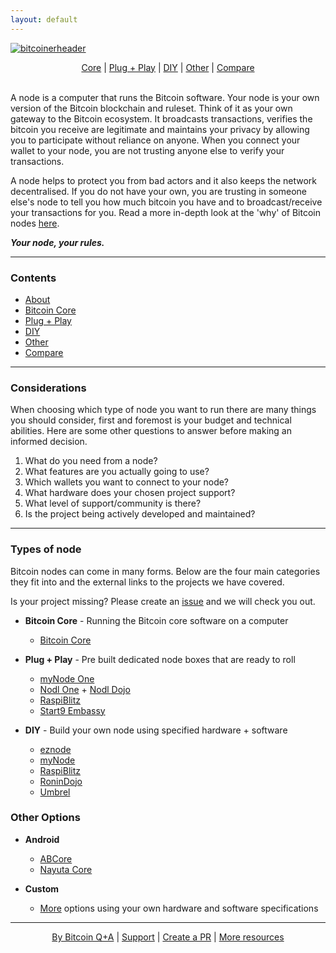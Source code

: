 ```yaml
---
layout: default
---
```


[![bitcoinerheader](/node/assets/images/nodeheader.png)](/node)

<p align="center">
  <a href="/node/core">Core</a> |
  <a href="/node/pap">Plug + Play</a> |
  <a href="/node/diy">DIY</a> |
  <a href="/node/other">Other</a> |
  <a href="/node/compare">Compare</a>
  <br><br>
</p>


A node is a computer that runs the Bitcoin software. Your node is your own version of the Bitcoin blockchain and ruleset. Think of it as your own gateway to the Bitcoin ecosystem. It broadcasts transactions, verifies the bitcoin you receive are legitimate and maintains your privacy by allowing you to participate without reliance on anyone. When you connect your wallet to your node, you are not trusting anyone else to verify your transactions.

A node helps to protect you from bad actors and it also keeps the network decentralised. If you do not have your own, you are trusting in someone else's node to tell you how much bitcoin you have and to broadcast/receive your transactions for you. Read a more in-depth look at the 'why' of Bitcoin nodes [here](https://armantheparman.com/why-should-you-run-your-own-bitcoin-node/).

***Your node, your rules.***

***

### Contents

* [About](/node/about)
* [Bitcoin Core](/node/core)
* [Plug + Play](/node/pap)
* [DIY](/node/diy)
* [Other](/node/other)
* [Compare](/node/compare)

***

### Considerations

When choosing which type of node you want to run there are many things you should consider, first and foremost is your budget and technical abilities. Here are some other questions to answer before making an informed decision.

1. What do you need from a node?
2. What features are you actually going to use?
3. Which wallets you want to connect to your node?
4. What hardware does your chosen project support?
5. What level of support/community is there?
6. Is the project being actively developed and maintained?

***

### Types of node

Bitcoin nodes can come in many forms. Below are the four main categories they fit into and the external links to the projects we have covered.

Is your project missing? Please create an [issue](https://github.com/BitcoinQnA/node-guide) and we will check you out.

-  **Bitcoin Core** - Running the Bitcoin core software on a computer
   - [Bitcoin Core](https://bitcoincore.org/en/download/)

-  **Plug + Play** - Pre built dedicated node boxes that are ready to roll
    - [myNode One](https://mynodebtc.com/products/one)
    - [Nodl One](https://shop.nodl.it/en/) + [Nodl Dojo](https://shop.nodl.it/en/)
    - [RaspiBlitz](https://shop.fulmo.org/product-category/raspiblitz/)
    - [Start9 Embassy](https://store.start9labs.com/collections/embassy)

-  **DIY** - Build your own node using specified hardware + software
    - [eznode](https://ezno.de)
    - [myNode](https://mynodebtc.com/products/community_edition)
    - [RaspiBlitz](https://github.com/rootzoll/raspiblitz)
    - [RoninDojo](https://wiki.ronindojo.io/)
    - [Umbrel](https://getumbrel.com/#start)

### Other Options

- **Android**
  - [ABCore](https://github.com/greenaddress/abcore)
  - [Nayuta Core](https://nayuta.co/core/)
     
- **Custom**
  - [More](/node/other) options using your own hardware and software specifications


***

<p align="center">
  <a href="https://twitter.com/BitcoinQ_A">By Bitcoin Q+A</a> |
  <a href="http://stacking.tips">Support</a> |
  <a href="https://github.com/BitcoinQnA/node-guide">Create a PR</a> |
  <a href="/">More resources</a>
  <br><br>
</p>
